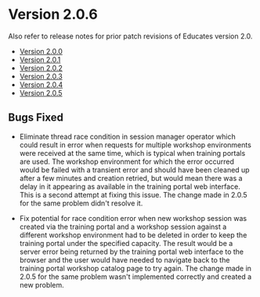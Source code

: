 Version 2.0.6
=============

Also refer to release notes for prior patch revisions of Educates version 2.0.

* [Version 2.0.0](version-2.0.0)
* [Version 2.0.1](version-2.0.1)
* [Version 2.0.2](version-2.0.2)
* [Version 2.0.3](version-2.0.3)
* [Version 2.0.4](version-2.0.4)
* [Version 2.0.5](version-2.0.5)

Bugs Fixed
----------

* Eliminate thread race condition in session manager operator which could result in error when requests for multiple workshop environments were received at the same time, which is typical when training portals are used. The workshop environment for which the error occurred would be failed with a transient error and should have been cleaned up after a few minutes and creation retried, but would mean there was a delay in it appearing as available in the training portal web interface. This is a second attempt at fixing this issue. The change made in 2.0.5 for the same problem didn't resolve it.

* Fix potential for race condition error when new workshop session was created via the training portal and a workshop session against a different workshop environment had to be deleted in order to keep the training portal under the specified capacity. The result would be a server error being returned by the training portal web interface to the browser and the user would have needed to navigate back to the training portal workshop catalog page to try again. The change made in 2.0.5 for the same problem wasn't implemented correctly and created a new problem.
